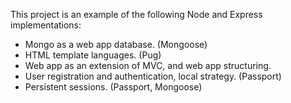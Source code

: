 This project is an example of the following Node and Express implementations:
  - Mongo as a web app database. (Mongoose)
  - HTML template languages. (Pug)
  - Web app as an extension of MVC, and web app structuring.
  - User registration and authentication, local strategy. (Passport)
  - Persistent sessions. (Passport, Mongoose)
